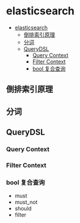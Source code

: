 # elasticsearch

<!-- @import "[TOC]" {cmd="toc" depthFrom=1 depthTo=6 orderedList=false} -->

<!-- code_chunk_output -->

- [elasticsearch](#elasticsearch)
  - [倒排索引原理](#倒排索引原理)
  - [分词](#分词)
  - [QueryDSL](#querydsl)
    - [Query Context](#query-context)
    - [Filter Context](#filter-context)
    - [bool 复合查询](#bool-复合查询)

<!-- /code_chunk_output -->

## 倒排索引原理

## 分词

## QueryDSL

### Query Context

### Filter Context

### bool 复合查询

- must
- must_not
- should
- filter
